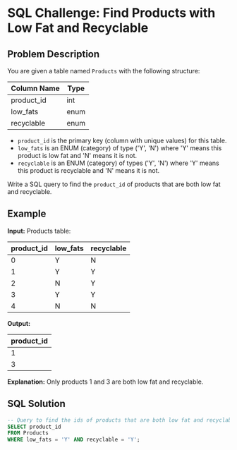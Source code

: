 # SQL Challenge: Find Products with Low Fat and Recyclable

## Problem Description

You are given a table named `Products` with the following structure:

| Column Name | Type    |
|-------------|---------|
| product_id  | int     |
| low_fats    | enum    |
| recyclable  | enum    |

- `product_id` is the primary key (column with unique values) for this table.
- `low_fats` is an ENUM (category) of type ('Y', 'N') where 'Y' means this product is low fat and 'N' means it is not.
- `recyclable` is an ENUM (category) of types ('Y', 'N') where 'Y' means this product is recyclable and 'N' means it is not.

Write a SQL query to find the `product_id` of products that are both low fat and recyclable.

## Example

**Input:**
Products table:

| product_id  | low_fats | recyclable |
|-------------|----------|------------|
| 0           | Y        | N          |
| 1           | Y        | Y          |
| 2           | N        | Y          |
| 3           | Y        | Y          |
| 4           | N        | N          |

**Output:**

| product_id  |
|-------------|
| 1           |
| 3           |

**Explanation:**
Only products 1 and 3 are both low fat and recyclable.

## SQL Solution

```sql
-- Query to find the ids of products that are both low fat and recyclable
SELECT product_id
FROM Products
WHERE low_fats = 'Y' AND recyclable = 'Y';
